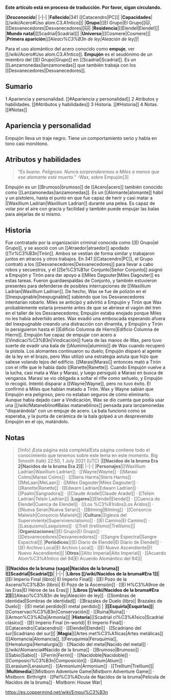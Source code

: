 **Este artículo está en proceso de traducción. Por favor, sigan circulando.**


|***Desconocido***|
|-|-|
|**Fallecido**|341 [[Catacendro\|PC]]|
|**Capacidades**|[[/wiki/Acero#Uso alom.C3.A1ntico]]|
|**Grupo**|[[El Grupo\|El Grupo]]🐱︎, [[Desvanecedores\|Desvanecedores]]🐱︎|
|**Residencia**|[[Elendel\|Elendel]]|
|**Mundo natal**|[[Scadrial\|Scadrial]]|
|**Universo**|[[Cosmere\|Cosmere]]|
|**Primera aparición**|*[[Aleaci%C3%B3n de ley\|Aleación de ley]]*|

Para el uso alomántico del acero conocido como **empuje**, ver [[/wiki/Acero#Uso alom.C3.A1ntico]].
**Empujón** es el seudónimo de un miembro del [[El Grupo\|Grupo]] en [[Scadrial\|Scadrial]]. Es un [[Lanzamonedas\|lanzamonedas]] que también trabaja con los [[Desvanecedores\|Desvanecedores]].

## Sumario

1 Apariencia y personalidad. [[#Apariencia y personalidad]] 
2 Atributos y habilidades. [[#Atributos y habilidades]] 
3 Historia. [[#Historia]] 
4 Notas. [[#Notas]] 


## Apariencia y personalidad
Empujón lleva un traje negro. Tiene un comportamiento serio y habla en tono casi monótono.

## Atributos y habilidades
>“*Es bueno. Peligroso. Nunca sorprenderemos a Miles a menos que ese alomante esté muerto.*”
\-Wax, sobre Empujón[3]


Empujón es un [[Brumoso\|brumoso]] de [[Acero\|acero]] también conocido como [[Lanzamonedas\|lanzamonedas]]. Es un [[Alomante\|alomante]] hábil y un pistolero, hasta el punto en que fue capaz de herir y casi matar a [[Waxillium Ladrian\|Waxillium Ladrian]] durante una pelea. Es capaz de volar por el aire con gracia y facilidad y también puede empujar las balas para alejarlas de sí mismo.

## Historia
Fue contratado por la organización criminal conocida como [[El Grupo\|el Grupo]], y se asoció con un [[Atraedor\|atraedor]] apodado [[Tir%C3%B3n\|Tirón]]. Ambos se vestían de forma similar y trabajaron juntos en atracos y otros trabajos.
En 341 [[Catacendro\|PC]], el Grupo contrató a los [[Desvanecedores\|Desvanecedores]] para llevar a cabo robos y secuestros, y el [[Se%C3%B1or Conjunto\|Señor Conjunto]] asignó a Empujón y Tirón para dar apoyo a [[Miles Dagouter\|Miles Dagouter]] es estas tareas. Fueron guardaespaldas de Conjunto, y también estuvieron presentes para defenderse de posibles interrupciones de [[Waxillium Ladrian\|Waxillium Ladrian]].
De hecho, Wax se fue de polizón en el [[Inexpugnable\|Inexpugnable]] sabiendo que los Desvanecedores intentarían robarlo. Miles se anticipó y advirtió a Empujón y Tirón que Wax probablemente estaría presente antes de que se abriese el vagón del tren en el taller de los Desvanecedores; Empujón estaba enojado porque Miles no les había advertido antes. Wax evadió una emboscada esperando afuera del Inexpugnable creando una distracción con dinamita, y Empujón y Tirón lo persiguieron hasta el [[Edificio Columna de Hierro\|Edificio Columna de Hierro]]. Empujón fue capaz de empujar con acero a [[Vindicaci%C3%B3n\|Vindicación]] fuera de las manos de Wax, pero tuvo suerte de evadir una bala de [[Aluminio\|aluminio]] de Wax cuando recuperó la pistola. Los alomantes continuaron su duelo; Empujón disparó al agente de la ley en el brazo, pero Wax utilizó una estrategia astuta que hizo que saliese volando lejos del edificio.
[[Marasi\|Marasi]] entonces mató a Tirón con el rifle que le había dado [[Ranette\|Ranette]]. Cuando Empujón vuelve a la lucha, casi mata a Wax y Marasi, y luego persiguió a Marasi en busca de venganza. Marasi se vio obligada a soltar el rifle como señuelo, y Empujón lo recogió. Intentó disparar a [[Wayne\|Wayne]], pero no tuvo éxito. El confirmó a Miles que habían matado a Tirón.
Wax y Wayne sabían que Empujón era peligroso, pero no estaban seguros de cómo eliminarlo. Aunque había dejado caer a Vindicación, Wax se dio cuenta que podía usar una [[/wiki/Mataneblino#Balas mataneblinos]] pensada para lanzamonedas "disparándola" con un empuje de acero. La bala funcionó como se esperaba, y la punta de cerámica de la bala golpeó a un desprevenido Empujón en el ojo, matándolo.

## Notas

> [!info] ¡Esta página está completa!Esta página contiene todo el conocimiento que tenemos sobre este tema en este momento.
Big Smooth (talk) 22:50, 1 July 2021 (UTC)
|**[[Nacidos de la bruma Era 2\|Nacidos de la bruma Era 2]]**|
|-|-|
|**Personajes**|[[Waxillium Ladrian\|Waxillium Ladrian]] · [[Wayne\|Wayne]] · [[Marasi Colms\|Marasi Colms]] · [[Steris Harms\|Steris Harms]] · [[MeLaan\|MeLaan]] · [[Miles Dagouter\|Miles Dagouter]] · [[Ranette\|Ranette]] · [[Edwarn Ladrian\|Edwarn Ladrian]] · [[Paalm\|Sangradora]] · [[Claude Aradel\|Claude Aradel]] · [[Telsin Ladrian\|Telsin Ladrian]]|
|**Lugares**|[[Elendel\|Elendel]] · [[Cuenca de Elendel\|Cuenca de Elendel]] · [[Los %C3%81ridos\|Los Áridos]] · [[Nueva Seran\|Nueva Seran]] · [[Bilming\|Bilming]] · [[Consorcio Malwish\|Consorcio Malwish]]|
|**Cultura**|[[Iglesia del Superviviente\|Supervivencialismo]] · [[El Camino\|El Camino]] · [[Lasquismo\|Lasquismo]] · [[Trell (trellismo)\|Trellismo]]|
|**Organizaciones**|[[El Grupo\|El Grupo]] · [[Desvanecedores\|Desvanecedores]] · [[Sangre Espectral\|Sangre Espectral]]|
|**Periódicos**|[[El Diario de Elendel\|El Diario de Elendel]] · [[El Archivo Local\|El Archivo Local]] · [[El Nuevo Ascendiente\|El Nuevo Ascendiente]]|
|**Otros**|[[Alto Imperial\|Alto Imperial]] · [[Acuerdo Alom%C3%A1ntico del 94\|El Acuerdo Alomántico del 94]]|

|**[[Nacidos de la bruma (saga)\|Nacidos de la bruma]] ([[Scadrial\|Scadrial]])**|
|-|-|
|**Libros [[/wiki/Nacidos de la bruma#Era 1]]**|[[El Imperio Final (libro)\| El Imperio Final]] · [[El Pozo de la Ascensi%C3%B3n (libro)\| El Pozo de la Ascensión]] · [[El H%C3%A9roe de las Eras\|El Héroe de las Eras]] |
|**Libros [[/wiki/Nacidos de la bruma#Era 2]]**|[[Aleaci%C3%B3n de ley\|Aleación de ley]] · [[Sombras de identidad\|Sombras de identidad]] · [[Brazales de Duelo (libro)\| Brazales de Duelo]] · [[El metal perdido\|El metal perdido]]  |
|**[[Esquirla\|Esquirlas]]**|[[Conservaci%C3%B3n\|Conservación]] · [[Ruina\|Ruina]] · [[Armon%C3%ADa\|Armonía]]|
|**Historia**|[[Scadrial cl%C3%A1sico\|Scadrial clásico]] · [[El Imperio Final (in-world)\| El Imperio Final]] · [[Catacendro\|Catacendro]] · [[Elendel\|Elendel]] · [[Scadriano del sur\|Scadriano del sur]]|
|**Magia**|[[Artes met%C3%A1licas\|Artes metálicas]] ([[Alomancia\|Alomancia]], [[Feruquimia\|Feruquimia]], [[Hemalurgia\|Hemalurgia]]) · [[Nacido del metal\|Nacido del metal]] · [[/wiki/Alomancia#Nacido de la bruma]] · [[Brumoso\|Brumoso]] · [[Sabio\|Sabio]] · [[Ferrin\|Ferrin]] · [[Nacidoble\|Nacidoble]] · [[Composici%C3%B3n\|Composición]] · [[Atium\|Atium]] · [[Lerasium\|Lerasium]] · [[Armonium\|Armonium]] · [[Trellium\|Trellium]]|
|**Multimedia**|[[Mistborn Adventure Game\|Mistborn Adventure Game‎‎]] · Mistborn: Birthright · [[Pel%C3%ADcula de Nacidos de la bruma\|Película de Nacidos de la bruma]] · Mistborn: House War|



https://es.coppermind.net/wiki/Empuj%C3%B3n